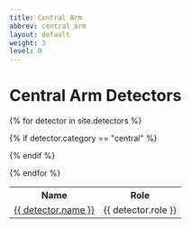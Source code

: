 ```yaml
---
title: Central Arm
abbrev: central_arm
layout: default
weight: 3
level: 0
---
```

# Central Arm Detectors

<table WIDTH="100%">

<tr>
<th>Name</th><th>Role</th>
</tr>

{% for detector in site.detectors %}

{% if detector.category == "central" %}
<tr>
<td><a href="{{ detector.url | relative_url }}">{{ detector.name }}</a></td><td>{{ detector.role }}</td>
</tr>
{% endif %}

{% endfor %}

</table>
